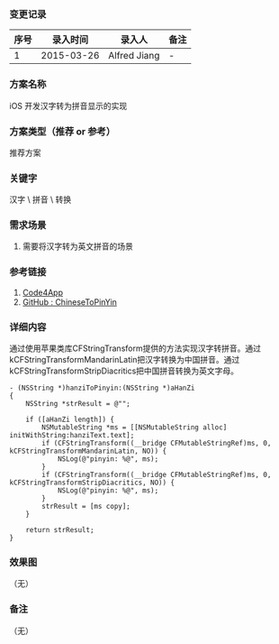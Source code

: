 ### 变更记录
| 序号 | 录入时间 | 录入人 | 备注 |
| -- | -- | -- | -- |
| 1 | 2015-03-26 | Alfred Jiang | - |

### 方案名称
iOS 开发汉字转为拼音显示的实现

### 方案类型（推荐 or 参考）
推荐方案

### 关键字
汉字 \ 拼音 \ 转换

### 需求场景
1. 需要将汉字转为英文拼音的场景

### 参考链接
1. [Code4App](http://code4app.com/ios/%E6%B1%89%E5%AD%97%E8%BD%AC%E6%8B%BC%E9%9F%B3/54055d31933bf0a3478b5413)
2. [GitHub : ChineseToPinYin](https://github.com/willonboy/ChineseToPinYin/tree/9cce145a85b56bb6893ef88fd64c911379f266a4)

### 详细内容

通过使用苹果类库CFStringTransform提供的方法实现汉字转拼音。通过kCFStringTransformMandarinLatin把汉字转换为中国拼音。通过kCFStringTransformStripDiacritics把中国拼音转换为英文字母。

    - (NSString *)hanziToPinyin:(NSString *)aHanZi
    {
        NSString *strResult = @"";

        if ([aHanZi length]) {
            NSMutableString *ms = [[NSMutableString alloc] initWithString:hanziText.text];
            if (CFStringTransform((__bridge CFMutableStringRef)ms, 0, kCFStringTransformMandarinLatin, NO)) {
                NSLog(@"pinyin: %@", ms);
            }
            if (CFStringTransform((__bridge CFMutableStringRef)ms, 0, kCFStringTransformStripDiacritics, NO)) {
                NSLog(@"pinyin: %@", ms);
            }
            strResult = [ms copy];
        }

        return strResult;
    }

### 效果图
（无）

### 备注
（无）
